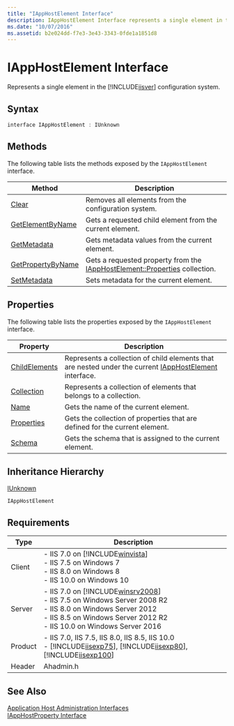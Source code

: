 ```yaml
---
title: "IAppHostElement Interface"
description: IAppHostElement Interface represents a single element in the INCLUDE iisver configuration system.
ms.date: "10/07/2016"
ms.assetid: b2e024dd-f7e3-3e43-3343-0fde1a1851d8
---
```

# IAppHostElement Interface
Represents a single element in the [!INCLUDE[iisver](../../wmi-provider/includes/iisver-md.md)] configuration system.  
  
## Syntax  
  
```cpp  
interface IAppHostElement : IUnknown  
```  
  
## Methods  
 The following table lists the methods exposed by the `IAppHostElement` interface.  
  
|Method|Description|  
|------------|-----------------|  
|[Clear](../../web-development-reference/native-code-api-reference/iapphostelement-clear-method.md)|Removes all elements from the configuration system.|  
|[GetElementByName](../../web-development-reference/native-code-api-reference/iapphostelement-getelementbyname-method.md)|Gets a requested child element from the current element.|  
|[GetMetadata](../../web-development-reference/native-code-api-reference/iapphostelement-getmetadata-method.md)|Gets metadata values from the current element.|  
|[GetPropertyByName](../../web-development-reference/native-code-api-reference/iapphostelement-getpropertybyname-method.md)|Gets a requested property from the [IAppHostElement::Properties](../../web-development-reference/native-code-api-reference/iapphostelement-properties-property.md) collection.|  
|[SetMetadata](../../web-development-reference/native-code-api-reference/iapphostelement-setmetadata-method.md)|Sets metadata for the current element.|  
  
## Properties  
 The following table lists the properties exposed by the `IAppHostElement` interface.  
  
|Property|Description|  
|--------------|-----------------|  
|[ChildElements](../../web-development-reference/native-code-api-reference/iapphostelement-childelements-property.md)|Represents a collection of child elements that are nested under the current [IAppHostElement](../../web-development-reference/native-code-api-reference/iapphostelement-interface.md) interface.|  
|[Collection](../../web-development-reference/native-code-api-reference/iapphostelement-collection-property.md)|Represents a collection of elements that belongs to a collection.|  
|[Name](../../web-development-reference/native-code-api-reference/iapphostelement-name-property.md)|Gets the name of the current element.|  
|[Properties](../../web-development-reference/native-code-api-reference/iapphostelement-properties-property.md)|Gets the collection of properties that are defined for the current element.|  
|[Schema](../../web-development-reference/native-code-api-reference/iapphostelement-schema-property.md)|Gets the schema that is assigned to the current element.|  
  
## Inheritance Hierarchy  
 [IUnknown](/windows/win32/api/unknwn/nn-unknwn-iunknown)  
  
 `IAppHostElement`  
  
## Requirements  
  
|Type|Description|  
|----------|-----------------|  
|Client|-   IIS 7.0 on [!INCLUDE[winvista](../../wmi-provider/includes/winvista-md.md)]<br />-   IIS 7.5 on Windows 7<br />-   IIS 8.0 on Windows 8<br />-   IIS 10.0 on Windows 10|  
|Server|-   IIS 7.0 on [!INCLUDE[winsrv2008](../../wmi-provider/includes/winsrv2008-md.md)]<br />-   IIS 7.5 on Windows Server 2008 R2<br />-   IIS 8.0 on Windows Server 2012<br />-   IIS 8.5 on Windows Server 2012 R2<br />-   IIS 10.0 on Windows Server 2016|  
|Product|-   IIS 7.0, IIS 7.5, IIS 8.0, IIS 8.5, IIS 10.0<br />-   [!INCLUDE[iisexp75](../../web-development-reference/native-code-api-reference/includes/iisexp75-md.md)], [!INCLUDE[iisexp80](../../web-development-reference/native-code-api-reference/includes/iisexp80-md.md)], [!INCLUDE[iisexp100](../../web-development-reference/native-code-api-reference/includes/iisexp100-md.md)]|  
|Header|Ahadmin.h|  
  
## See Also  
 [Application Host Administration Interfaces](../../web-development-reference/native-code-api-reference/application-host-administration-interfaces.md)   
 [IAppHostProperty Interface](../../web-development-reference/native-code-api-reference/iapphostproperty-interface.md)

